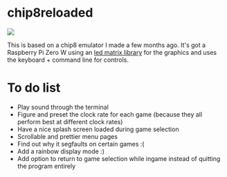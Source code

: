 # chip8reloaded
![](img/combined.gif)

This is based on a chip8 emulator I made a few months ago. It's got a Raspberry Pi Zero W using an [led matrix library](https://github.com/hzeller/rpi-rgb-led-matrix) for the graphics and uses the keyboard + command line for controls. 

# To do list
- Play sound through the terminal
- Figure and preset the clock rate for each game (because they all perform best at different clock rates)
- Have a nice splash screen loaded during game selection
- Scrollable and prettier menu pages
- Find out why it segfaults on certain games :(
- Add a rainbow display mode :)
- Add option to return to game selection while ingame instead of quitting the program entirely
